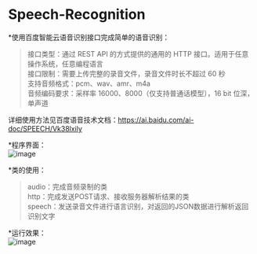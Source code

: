 # Speech-Recognition  

*使用百度智能云语音识别接口完成简单的语音识别：  
>接口类型：通过 REST API 的方式提供的通用的 HTTP 接口。适用于任意操作系统，任意编程语言  
>接口限制：需要上传完整的录音文件，录音文件时长不超过 60 秒  
>支持音频格式：pcm、wav、amr、m4a  
>音频编码要求：采样率 16000、8000（仅支持普通话模型），16 bit 位深，单声道  
    
详细使用方法见百度语音技术文档：https://ai.baidu.com/ai-doc/SPEECH/Vk38lxily  


*程序界面：  
![image](https://user-images.githubusercontent.com/65062606/167701052-52b367fc-2a16-4cfc-9a90-a7d540270883.png)


*类的使用：  
>audio：完成音频录制的类  
>http：完成发送POST请求、接收服务器解析结果的类  
>speech：发送录音文件进行语言识别，对返回的JSON数据进行解析返回识别文字  
  
*运行效果：  
![image](https://user-images.githubusercontent.com/65062606/167700697-ddf0a287-1384-4ad6-a876-0120225d6745.png)
